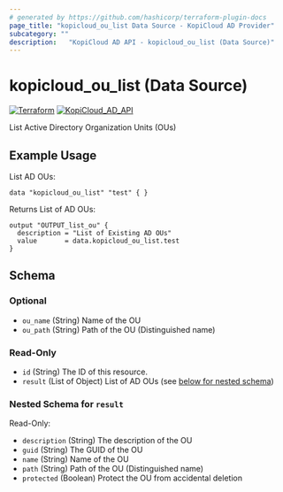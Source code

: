 ```yaml
---
# generated by https://github.com/hashicorp/terraform-plugin-docs
page_title: "kopicloud_ou_list Data Source - KopiCloud AD Provider"
subcategory: ""
description:   "KopiCloud AD API - kopicloud_ou_list (Data Source)"
---
```


# kopicloud_ou_list (Data Source)
[![Terraform](https://img.shields.io/badge/terraform-v1.3+-blue.svg)](https://www.terraform.io/downloads.html) 
[![KopiCloud_AD_API](https://img.shields.io/badge/kopiCloud_ad-v1.0+-blueviolet.svg)](https://www.kopicloud-ad-api.com)

List Active Directory Organization Units (OUs)

## Example Usage

List AD OUs:

```
data "kopicloud_ou_list" "test" { }
```

Returns List of AD OUs:

```
output "OUTPUT_list_ou" {
  description = "List of Existing AD OUs"
  value       = data.kopicloud_ou_list.test
}
```

<!-- schema generated by tfplugindocs -->
## Schema

### Optional

- `ou_name` (String) Name of the OU
- `ou_path` (String) Path of the OU (Distinguished name)

### Read-Only

- `id` (String) The ID of this resource.
- `result` (List of Object) List of AD OUs (see [below for nested schema](#nestedatt--result))

<a id="nestedatt--result"></a>
### Nested Schema for `result`

Read-Only:

- `description` (String) The description of the OU
- `guid` (String) The GUID of the OU
- `name` (String) Name of the OU
- `path` (String) Path of the OU (Distinguished name)
- `protected` (Boolean) Protect the OU from accidental deletion
